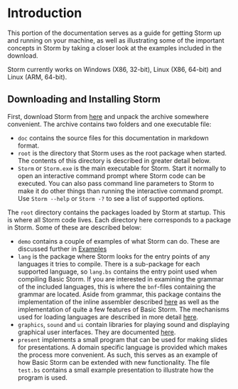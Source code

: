 Introduction
=================

This portion of the documentation serves as a guide for getting Storm up and running on your
machine, as well as illustrating some of the important concepts in Storm by taking a closer look at
the examples included in the download.

Storm currently works on Windows (X86, 32-bit), Linux (X86, 64-bit) and Linux (ARM, 64-bit).


Downloading and Installing Storm
----------------------------------

First, download Storm from [here](md://Introduction/Downloads) and unpack the archive somewhere convenient. The
archive contains two folders and one executable file:

* `doc` contains the source files for this documentation in markdown format.
* `root` is the directory that Storm uses as the root package when started. The contents of this
  directory is described in greater detail below.
* `Storm` or `Storm.exe` is the main executable for Storm. Start it normally to open an interactive
  command prompt where Storm code can be executed. You can also pass command line parameters to Storm to
  make it do other things than running the interactive command prompt. Use `Storm --help` or
  `Storm -?` to see a list of supported options.

The `root` directory contains the packages loaded by Storm at startup. This is where all Storm code
lives. Each directory here corresponds to a package in Storm. Some of these are described below:

* `demo` contains a couple of examples of what Storm can do. These are discussed further in [Examples](md://Introduction/Examples)
* `lang` is the package where Storm looks for the entry points of any languages it tries to compile.
  There is a sub-package for each supported language, so `lang.bs` contains the entry point used when
  compiling Basic Storm. If you are interested in examining the grammar of the included languages,
  this is where the `bnf`-files containing the grammar are located. Aside from grammar, this package
  contains the implementation of the inline assembler described [here](md://Libraries/Inline_assembler)
  as well as the implementation of quite a few features of Basic Storm.
  The mechanisms used for loading languages are described in more detail [here](md://Storm/Languages).
* `graphics`, `sound` and `ui` contain libraries for playing sound and displaying graphical user
  interfaces. They are documented [here](md://Libraries).
* `present` implements a small program that can be used for making slides for presentations. A
  domain specific language is provided which makes the process more convenient. As such, this
  serves as an example of how Basic Storm can be extended with new functionality. The file `test.bs`
  contains a small example presentation to illustrate how the program is used.
